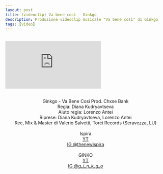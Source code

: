 ```yaml
---
layout: post
title: (videoclip) Va bene così - Ginkgo
description: Produzione videoclip musicale "Va bene così" di Ginkgo
tags: [video]
---
```


<br>

<div class="media-container">
  <iframe src="https://www.youtube-nocookie.com/embed/hqEMg-uHIFo" frameborder="0" allow="accelerometer; autoplay; encrypted-media; gyroscope; picture-in-picture" allowfullscreen></iframe>
</div>

<br>

<div style="text-align: center;">

Ginkgo - Va Bene Così Prod. Chxse Bank
<br>
Regia: Diana Kudryavtseva
<br>
Aiuto regia: Lorenzo Antei
<br>
Riprese: Diana Kudryavtseva, Lorenzo Antei
<br>
Rec, Mix & Master di Valerio Salvetti, Torci Records (Seravezza, LU)
<br>
<br>
Ispira
<br>
<a href="https://www.youtube.com/channel/UCgWpFw1i0EM-4CeNG9ELaLA">YT</a>
<br>
<a href="https://www.instagram.com/thenewispira/">IG @thenewispira</a>
<br>
<br>
GINKO
<br>
<a href="https://www.youtube.com/channel/UCCesrcch4c4lHwFVJHq44EQ">YT</a>
<br>
<a href="https://www.instagram.com/_g_i_n_k_g_o_/">IG @_g_i_n_k_g_o_</a>

</div>

